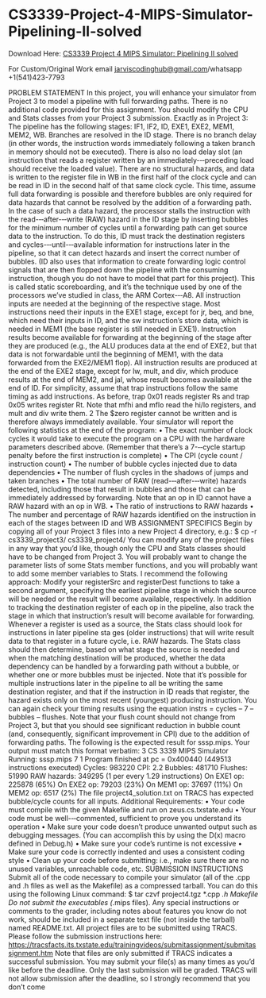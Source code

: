 # CS3339-Project-4-MIPS-Simulator-Pipelining-II-solved

Download Here: [CS3339 Project  4 MIPS  Simulator:  Pipelining  II  solved](https://jarviscodinghub.com/assignment/project-4-mips-simulator-pipelining-ii-solution/)

For Custom/Original Work email jarviscodinghub@gmail.com/whatsapp +1(541)423-7793

PROBLEM STATEMENT In this project, you will enhance your simulator from Project 3 to model a pipeline with full forwarding paths. There is no additional code provided for this assignment. You should modify the CPU and Stats classes from your Project 3 submission. Exactly as in Project 3: The pipeline has the following stages: IF1, IF2, ID, EXE1, EXE2, MEM1, MEM2, WB. Branches are resolved in the ID stage. There is no branch delay (in other words, the instruction words immediately following a taken branch in memory should not be executed). There is also no load delay slot (an instruction that reads a register written by an immediately-­‐‑preceding load should receive the loaded value). There are no structural hazards, and data is written to the register file in WB in the first half of the clock cycle and can be read in ID in the second half of that same clock cycle. This time, assume full data forwarding is possible and therefore bubbles are only required for data hazards that cannot be resolved by the addition of a forwarding path. In the case of such a data hazard, the processor stalls the instruction with the read-­‐‑after-­‐‑write (RAW) hazard in the ID stage by inserting bubbles for the minimum number of cycles until a forwarding path can get source data to the instruction. To do this, ID must track the destination registers and cycles-­‐‑until-­‐‑available information for instructions later in the pipeline, so that it can detect hazards and insert the correct number of bubbles. (ID also uses that information to create forwarding logic control signals that are then flopped down the pipeline with the consuming instruction, though you do not have to model that part for this project). This is called static scoreboarding, and it’s the technique used by one of the processors we’ve studied in class, the ARM Cortex-­‐‑A8. All instruction inputs are needed at the beginning of the respective stage. Most instructions need their inputs in the EXE1 stage, except for jr, beq, and bne, which need their inputs in ID, and the sw instruction’s store data, which is needed in MEM1 (the base register is still needed in EXE1). Instruction results become available for forwarding at the beginning of the stage after they are produced (e.g., the ALU produces data at the end of EXE2, but that data is not forwardable until the beginning of MEM1, with the data forwarded from the EXE2/MEM1 flop). All instruction results are produced at the end of the EXE2 stage, except for lw, mult, and div, which produce results at the end of MEM2, and jal, whose result becomes available at the end of ID. For simplicity, assume that trap instructions follow the same timing as add instructions. As before, trap 0x01 reads register Rs and trap 0x05 writes register Rt. Note that mfhi and mflo read the hi/lo registers, and mult and div write them.
2
The $zero register cannot be written and is therefore always immediately available. Your simulator will report the following statistics at the end of the program: • The exact number of clock cycles it would take to execute the program on a CPU with the hardware parameters described above. (Remember that there’s a 7-­‐‑cycle startup penalty before the first instruction is complete) • The CPI (cycle count / instruction count) • The number of bubble cycles injected due to data dependencies • The number of flush cycles in the shadows of jumps and taken branches • The total number of RAW (read-­‐‑after-­‐‑write) hazards detected, including those that result in bubbles and those that can be immediately addressed by forwarding. Note that an op in ID cannot have a RAW hazard with an op in WB. • The ratio of instructions to RAW hazards • The number and percentage of RAW hazards identified on the instruction in each of the stages between ID and WB ASSIGNMENT SPECIFICS Begin by copying all of your Project 3 files into a new Project 4 directory, e.g.: $ cp -r cs3339_project3/ cs3339_project4/ You can modify any of the project files in any way that you’d like, though only the CPU and Stats classes should have to be changed from Project 3. You will probably want to change the parameter lists of some Stats member functions, and you will probably want to add some member variables to Stats. I recommend the following approach: Modify your registerSrc and registerDest functions to take a second argument, specifying the earliest pipeline stage in which the source will be needed or the result will become available, respectively. In addition to tracking the destination register of each op in the pipeline, also track the stage in which that instruction’s result will become available for forwarding. Whenever a register is used as a source, the Stats class should look for instructions in later pipeline sta ges (older instructions) that will write result data to that register in a future cycle, i.e. RAW hazards. The Stats class should then determine, based on what stage the source is needed and when the matching destination will be produced, whether the data dependency can be handled by a forwarding path without a bubble, or whether one or more bubbles must be injected. Note that it’s possible for multiple instructions later in the pipeline to all be writing the same destination register, and that if the instruction in ID reads that register, the hazard exists only on the most recent (youngest) producing instruction. You can again check your timing results using the equation instrs = cycles – 7 – bubbles – flushes. Note that your flush count should not change from Project 3, but that you should see significant reduction in bubble count (and, consequently, significant improvement in CPI) due to the addition of forwarding paths. The following is the expected result for sssp.mips. Your output must match this format verbatim:
3
CS 3339 MIPS Simulator Running: sssp.mips 7 1 Program finished at pc = 0x400440 (449513 instructions executed) Cycles: 983220 CPI: 2.2 Bubbles: 481710 Flushes: 51990 RAW hazards: 349295 (1 per every 1.29 instructions) On EXE1 op: 225878 (65%) On EXE2 op: 79203 (23%) On MEM1 op: 37697 (11%) On MEM2 op: 6517 (2%) The file project4_solution.txt on TRACS has expected bubble/cycle counts for all inputs. Additional Requirements: • Your code must compile with the given Makefile and run on zeus.cs.txstate.edu • Your code must be well-­‐‑commented, sufficient to prove you understand its operation • Make sure your code doesn’t produce unwanted output such as debugging messages. (You can accomplish this by using the D(x) macro defined in Debug.h) • Make sure your code’s runtime is not excessive • Make sure your code is correctly indented and uses a consistent coding style • Clean up your code before submitting: i.e., make sure there are no unused variables, unreachable code, etc. SUBMISSION INSTRUCTIONS Submit all of the code necessary to compile your simulator (all of the .cpp and .h files as well as the Makefile) as a compressed tarball. You can do this using the following Linux command: $ tar czvf project4.tgz *.cpp *.h Makefile Do not submit the executables (*.mips files). Any special instructions or comments to the grader, including notes about features you know do not work, should be included in a separate text file (not inside the tarball) named README.txt. All project files are to be submitted using TRACS. Please follow the submission instructions here: https://tracsfacts.its.txstate.edu/trainingvideos/submitassignment/submitassignment.htm Note that files are only submitted if TRACS indicates a successful submission. You may submit your file(s) as many times as you’d like before the deadline. Only the last submission will be graded. TRACS will not allow submission after the deadline, so I strongly recommend that you don’t come
